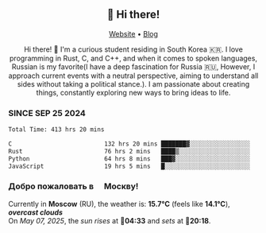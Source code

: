 <h2 align="center">👋 Hi there!</h2>
<p align="center">
  <a href="https://urdekcah.ru">Website</a> •
  <a href="https://urdekcah.blog">Blog</a>
</p>

<p align="center">
  Hi there! 👋 I'm a curious student residing in South Korea 🇰🇷. I love programming in Rust, C, and C++, and when it comes to spoken languages, Russian is my favorite(I have a deep fascination for Russia 🇷🇺, However, I approach current events with a neutral perspective, aiming to understand all sides without taking a political stance.). I am passionate about creating things, constantly exploring new ways to bring ideas to life.
</p>

### SINCE SEP 25 2024
<!--START_SECTION:waka-->
<!--LAST_WAKA_UPDATE:2025-05-06 18:09:39-->
```txt
Total Time: 413 hrs 20 mins

C                          132 hrs 20 mins ███████▓░░░░░░░░░░░░░░░░░   31.14 %
Rust                       76 hrs 2 mins   ████▒░░░░░░░░░░░░░░░░░░░░   17.89 %
Python                     64 hrs 8 mins   ███▓░░░░░░░░░░░░░░░░░░░░░   15.09 %
JavaScript                 19 hrs 5 mins   █░░░░░░░░░░░░░░░░░░░░░░░░   04.49 %
```
<!--END_SECTION:waka-->

<h3>Добро пожаловать в <img src="https://cdn-icons-png.flaticon.com/512/197/197408.png" width="13"/> Москву!</h3>

<!--START_SECTION:weather:moscow-->
<!--LAST_WEATHER_UPDATE:2025-05-07 12:12:23-->
Currently in **Moscow** (RU), the weather is: **15.7°C** (feels like **14.1°C**), ***overcast clouds***<br/>
On *May 07, 2025*, the *sun rises* at 🌅**04:33** and *sets* at 🌇**20:18**.
<!--END_SECTION:weather-->
